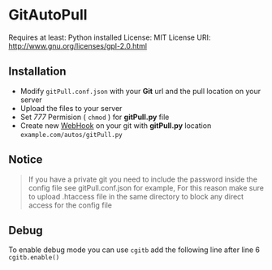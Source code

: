 # GitAutoPull
Requires at least: Python installed
License: MIT
License URI: http://www.gnu.org/licenses/gpl-2.0.html

## Installation
- Modify `gitPull.conf.json` with your **Git** url and the pull location on your server
- Upload the files to your server
- Set *777* Permision ( `chmod` )  for **gitPull.py** file
- Create new [WebHook](https://developer.github.com/webhooks/) on your git with **gitPull.py** location `example.com/autos/gitPull.py`

## Notice
> If you have a private git you need to include the password inside the config file see gitPull.conf.json 
> for example, For this reason make sure to upload .htaccess file in the same directory to block any direct access for the config file

## Debug 
To enable debug mode you can use `cgitb` add the following line after line 6 `cgitb.enable()`
